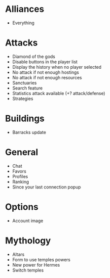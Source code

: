 # Alliances
* Everything

# Attacks
* Diamond of the gods
* Disable buttons in the player list
* Display the history when no player selected
* No attack if not enough hostings
* No attack if not enough resources
* Sanctuaries
* Search feature
* Statistics attack available (+? attack/defense)
* Strategies

# Buildings
* Barracks update

# General
* Chat
* Favors
* Profiles
* Ranking
* Since your last connection popup

# Options
* Account image

# Mythology
* Altars
* Form to use temples powers
* New power for Hermes
* Switch temples
